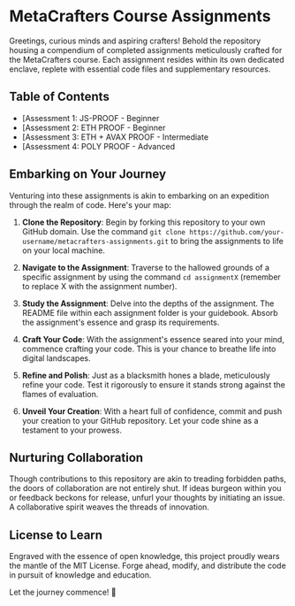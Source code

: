 # MetaCrafters Course Assignments

Greetings, curious minds and aspiring crafters! Behold the repository housing a compendium of completed assignments meticulously crafted for the MetaCrafters course. Each assignment resides within its own dedicated enclave, replete with essential code files and supplementary resources.

## Table of Contents

- [Assessment 1: JS-PROOF - Beginner 
- [Assessment 2: ETH PROOF - Beginner 
- [Assessment 3: ETH + AVAX PROOF - Intermediate 
- [Assessment 4: POLY PROOF - Advanced 
## Embarking on Your Journey

Venturing into these assignments is akin to embarking on an expedition through the realm of code. Here's your map:

1. **Clone the Repository**: Begin by forking this repository to your own GitHub domain. Use the command `git clone https://github.com/your-username/metacrafters-assignments.git` to bring the assignments to life on your local machine.

2. **Navigate to the Assignment**: Traverse to the hallowed grounds of a specific assignment by using the command `cd assignmentX` (remember to replace X with the assignment number).

3. **Study the Assignment**: Delve into the depths of the assignment. The README file within each assignment folder is your guidebook. Absorb the assignment's essence and grasp its requirements.

4. **Craft Your Code**: With the assignment's essence seared into your mind, commence crafting your code. This is your chance to breathe life into digital landscapes.

5. **Refine and Polish**: Just as a blacksmith hones a blade, meticulously refine your code. Test it rigorously to ensure it stands strong against the flames of evaluation.

6. **Unveil Your Creation**: With a heart full of confidence, commit and push your creation to your GitHub repository. Let your code shine as a testament to your prowess.

## Nurturing Collaboration

Though contributions to this repository are akin to treading forbidden paths, the doors of collaboration are not entirely shut. If ideas burgeon within you or feedback beckons for release, unfurl your thoughts by initiating an issue. A collaborative spirit weaves the threads of innovation.

## License to Learn

Engraved with the essence of open knowledge, this project proudly wears the mantle of the MIT License. Forge ahead, modify, and distribute the code in pursuit of knowledge and education.

Let the journey commence! 🚀
